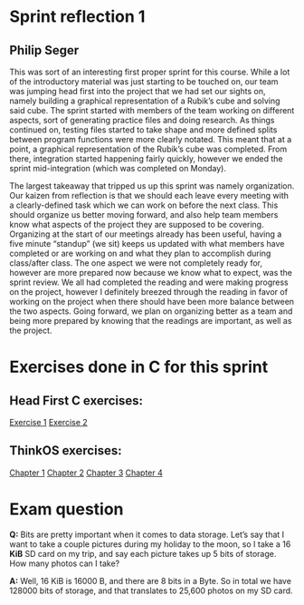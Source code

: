 # Sprint reflection 1
## Philip Seger

This was sort of an interesting first proper sprint for this course. While a lot of the introductory material was just starting to be touched on, our team was jumping head first into the project that we had set our sights on, namely building a graphical representation of a Rubik’s cube and solving said cube. The sprint started with members of the team working on different aspects, sort of generating practice files and doing research. As things continued on, testing files started to take shape and more defined splits between program functions were more clearly notated. This meant that at a point, a graphical representation of the Rubik’s cube was completed. From there, integration started happening fairly quickly, however we ended the sprint mid-integration (which was completed on Monday). 

The largest takeaway that tripped us up this sprint was namely organization. Our kaizen from reflection is that we should each leave every meeting with a clearly-defined task which we can work on before the next class. This should organize us better moving forward, and also help team members know what aspects of the project they are supposed to be covering. Organizing at the start of our meetings already has been useful, having a five minute “standup” (we sit) keeps us updated with what members have completed or are working on and what they plan to accomplish during class/after class. The one aspect we were not completely ready for, however are more prepared now because we know what to expect, was the sprint review. We all had completed the reading and were making progress on the project, however I definitely breezed through the reading in favor of working on the project when there should have been more balance between the two aspects. Going forward, we plan on organizing better as a team and being more prepared by knowing that the readings are important, as well as the project.

# Exercises done in C for this sprint

## Head First C exercises:

[Exercise 1](https://github.com/segerphilip/ExercisesInC/tree/master/exercises/ex01)
[Exercise 2](https://github.com/segerphilip/ExercisesInC/tree/master/exercises/ex02)

## ThinkOS exercises:

[Chapter 1](https://github.com/segerphilip/ExercisesInC/blob/master/reading_questions/thinkos.md#chapter-1)
[Chapter 2](https://github.com/segerphilip/ExercisesInC/blob/master/reading_questions/thinkos.md#chapter-2)
[Chapter 3](https://github.com/segerphilip/ExercisesInC/blob/master/reading_questions/thinkos.md#chapter-3)
[Chapter 4](https://github.com/segerphilip/ExercisesInC/blob/master/reading_questions/thinkos.md#chapter-4)

# Exam question

**Q:** Bits are pretty important when it comes to data storage. Let’s say that I want to take a couple pictures during my holiday to the moon, so I take a 16 **KiB** SD card on my trip, and say each picture takes up 5 bits of storage. How many photos can I take?

**A:** Well, 16 KiB is 16000 B, and there are 8 bits in a Byte. So in total we have 128000 bits of storage, and that translates to 25,600 photos on my SD card.

